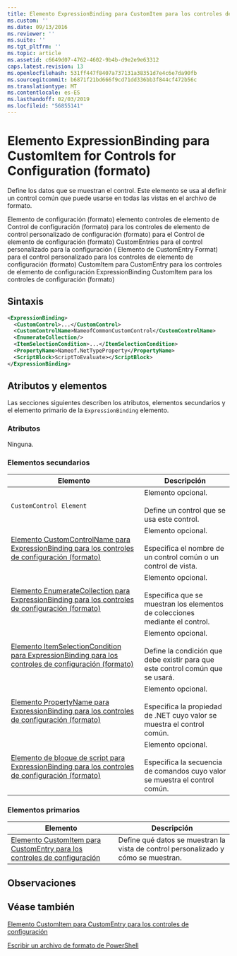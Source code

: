 ```yaml
---
title: Elemento ExpressionBinding para CustomItem para los controles de configuración (formato) | Microsoft Docs
ms.custom: ''
ms.date: 09/13/2016
ms.reviewer: ''
ms.suite: ''
ms.tgt_pltfrm: ''
ms.topic: article
ms.assetid: c6649d07-4762-4602-9b4b-d9e2e9e63312
caps.latest.revision: 13
ms.openlocfilehash: 531ff447f8407a737131a38351d7e4c6e7da90fb
ms.sourcegitcommit: b6871f21bd666f9cd71dd336bb3f844cf472b56c
ms.translationtype: MT
ms.contentlocale: es-ES
ms.lasthandoff: 02/03/2019
ms.locfileid: "56855141"
---
```

# <a name="expressionbinding-element-for-customitem-for-controls-for-configuration-format"></a>Elemento ExpressionBinding para CustomItem for Controls for Configuration (formato)

Define los datos que se muestran el control. Este elemento se usa al definir un control común que puede usarse en todas las vistas en el archivo de formato.

Elemento de configuración (formato) elemento controles de elemento de Control de configuración (formato) para los controles de elemento de control personalizado de configuración (formato) para el Control de elemento de configuración (formato) CustomEntries para el control personalizado para la configuración ( Elemento de CustomEntry Format) para el control personalizado para los controles de elemento de configuración (formato) CustomItem para CustomEntry para los controles de elemento de configuración ExpressionBinding CustomItem para los controles de configuración (formato)

## <a name="syntax"></a>Sintaxis

```xml
<ExpressionBinding>
  <CustomControl>...</CustomControl>
  <CustomControlName>NameofCommonCustomControl</CustomControlName>
  <EnumerateCollection/>
  <ItemSelectionCondition>...</ItemSelectionCondition>
  <PropertyName>Nameof.NetTypeProperty</PropertyName>
  <ScriptBlock>ScriptToEvaluate></ScriptBlock>
</ExpressionBinding>
```

## <a name="attributes-and-elements"></a>Atributos y elementos

Las secciones siguientes describen los atributos, elementos secundarios y el elemento primario de la `ExpressionBinding` elemento.

### <a name="attributes"></a>Atributos

Ninguna.

### <a name="child-elements"></a>Elementos secundarios

|Elemento|Descripción|
|-------------|-----------------|
|`CustomControl Element`|Elemento opcional.<br /><br /> Define un control que se usa este control.|
|[Elemento CustomControlName para ExpressionBinding para los controles de configuración (formato)](./customcontrolname-element-for-expressionbinding-for-controls-for-configuration-format.md)|Elemento opcional.<br /><br /> Especifica el nombre de un control común o un control de vista.|
|[Elemento EnumerateCollection para ExpressionBinding para los controles de configuración (formato)](./enumeratecollection-element-for-expressionbinding-for-controls-for-configuration-format.md)|Elemento opcional.<br /><br /> Especifica que se muestran los elementos de colecciones mediante el control.|
|[Elemento ItemSelectionCondition para ExpressionBinding para los controles de configuración (formato)](./itemselectioncondition-element-for-expressionbinding-for-controls-for-configuration-format.md)|Elemento opcional.<br /><br /> Define la condición que debe existir para que este control común que se usará.|
|[Elemento PropertyName para ExpressionBinding para los controles de configuración (formato)](./propertyname-element-for-expressionbinding-for-controls-for-configuration-format.md)|Elemento opcional.<br /><br /> Especifica la propiedad de .NET cuyo valor se muestra el control común.|
|[Elemento de bloque de script para ExpressionBinding para los controles de configuración (formato)](./scriptblock-element-for-expressionbinding-for-controls-for-configuration-format.md)|Elemento opcional.<br /><br /> Especifica la secuencia de comandos cuyo valor se muestra el control común.|

### <a name="parent-elements"></a>Elementos primarios

|Elemento|Descripción|
|-------------|-----------------|
|[Elemento CustomItem para CustomEntry para los controles de configuración](./customitem-element-for-customentry-for-controls-for-configuration-format.md)|Define qué datos se muestran la vista de control personalizado y cómo se muestran.|

## <a name="remarks"></a>Observaciones

## <a name="see-also"></a>Véase también

[Elemento CustomItem para CustomEntry para los controles de configuración](./customitem-element-for-customentry-for-controls-for-configuration-format.md)

[Escribir un archivo de formato de PowerShell](./writing-a-powershell-formatting-file.md)
